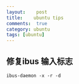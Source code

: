 ```yaml
---
layout:    post
title:    ubuntu tips 
comments:  true
category: ubuntu
tags: [ubuntu]
---
```


## 修复ibus 输入标志
    ibus-daemon -x -r -d

